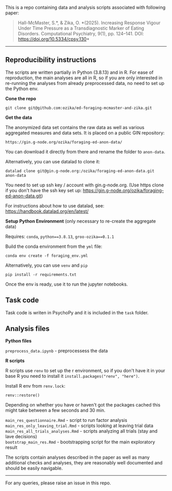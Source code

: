 This is a repo containing data and analysis scripts associated with following paper: 


> Hall-McMaster, S.\*, & Zika, O. \*(2025). Increasing Response Vigour Under Time Pressure as a Transdiagnostic Marker of Eating Disorders. Computational Psychiatry, 9(1), pp. 124–141. DOI: https://doi.org/10.5334/cpsy.130*


---

## Reproducibility instructions

The scripts are written partially in Python (3.8.13) and in R. For ease of reproduction, the main analyses are all in R, so if you are only interested in re-running the analyses from already preprocessed data, no need to set up the Python env. 

**Cone the repo** 

`git clone git@github.com:ozika/ed-foraging-mcmaster-and-zika.git`

**Get the data** 

The anonymized data set contains the raw data as well as various aggregated measures and data sets. It is placed on a public GIN repository: 

`https://gin.g-node.org/ozika/foraging-ed-anon-data/` 

You can download it directly from there and rename the folder to `anon-data`. 

Alternatively, you can use datalad to clone it:

`datalad clone git@gin.g-node.org:/ozika/foraging-ed-anon-data.git anon-data` 

You need to set up ssh key / account with gin.g-node.org. (Use https clone if you don't have the ssh key set up: https://gin.g-node.org/ozika/foraging-ed-anon-data.git)

For instructions about how to use datalad, see: https://handbook.datalad.org/en/latest/ 



**Setup Python Environment** (only necessary to re-create the aggregate data)

Requires: `conda`, `python==3.8.13`, `groo-ozika==0.1.1`

Build the conda environment from the `yml` file:

`conda env create -f foraging_env.yml`

Alternatively, you can use `venv` and `pip`

`pip install -r requirements.txt`

Once the env is ready, use it to run the jupyter notebooks. 

## Task code

Task code is writen in PsychoPy and it is included in the `task` folder. 

## Analysis files

**Python files** 

`preprocess_data.ipynb` - preprocessess the data 


**R scripts** 

R scripts use `renv` to set up the r environment, so if you don't have it in your base R you need to install it `install.packages("renv", "here")`. 

Install R env from `renv.lock`:

`renv::restore()`

Depending on whether you have or haven't got the packages cached this might take between a few seconds and 30 min.

`main_res_questionnaire.Rmd` - script to run factor analysis  
`main_res_only_leaving_trial.Rmd` - scripts looking at leaving trial data  
`main_res_all_trials_analyses.Rmd` - scripts analyzing all trials (stay and lave decisions)  
`bootstrap_main_res.Rmd` - bootstrapping script for the main exploratory result

The scripts contain analyses described in the paper as well as many additional checks and analyses, they are reasonably well documented and should be easily navigable. 

--- 

For any queries, please raise an issue in this repo. 







